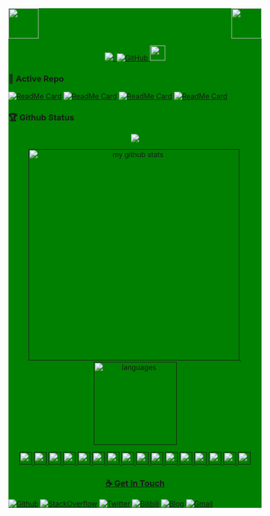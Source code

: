 
<div style="background: green ">
<!-- top left -->
<div>
    <img src="https://emojis.slackmojis.com/emojis/images/1563480763/5999/meow_party.gif" width="60" height="60"/> 
    <img src="https://emojis.slackmojis.com/emojis/images/1563480763/5999/meow_party.gif" width="60" height="60" align="right"/> 
</div>

<!-- first row -->
<p align="center">
<a href="https://biezhi.me"><img src="https://komarev.com/ghpvc/?username=biezhi">&nbsp;&nbsp;<img alt="GitHub" src="https://img.shields.io/badge/dynamic/json?logo=github&label=GitHub+Followers&labelColor=282c34&color=181717&query=%24.data.totalSubs&url=https%3A%2F%2Fapi.spencerwoo.com%2Fsubstats%2F%3Fsource%3Dgithub%26queryKey%3Dbiezhi&longCache=true">
</a>

<img src="https://media.giphy.com/media/WUlplcMpOCEmTGBtBW/giphy.gif" width="30">
<p>

<!-- 
### Hi there 👋

Here are some ideas to get you started:

- 🔭 I’m currently working on ...
- 🌱 I’m currently learning ...
- 👯 I’m looking to collaborate on ...
- 🤔 I’m looking for help with ...
- 💬 Ask me about ...
- 📫 How to reach me: ...
- 😄 Pronouns: ...
- ⚡ Fun fact: ...
-->

### 👀 Active Repo

[![ReadMe Card](https://github-readme-stats.vercel.app/api/pin/?username=lets-blade&repo=blade)](https://github.com/lets-blade/blade)
[![ReadMe Card](https://github-readme-stats.vercel.app/api/pin/?username=biezhi&repo=anima)](https://github.com/biezhi/anima)
[![ReadMe Card](https://github-readme-stats.vercel.app/api/pin/?username=biezhi&repo=excel-plus)](https://github.com/biezhi/excel-plus)
[![ReadMe Card](https://github-readme-stats.vercel.app/api/pin/?username=biezhi&repo=write-readable-code)](https://github.com/biezhi/write-readable-code)


### 🏆 Github Status
<a href="">
    <p align="center">
        <img src="https://github-profile-trophy.vercel.app/?username=biezhi&column=7&theme=onedark"/>
    </p>
</a>
<!-- My GitHub stats with buefy theme ❤️, refer to: https://github.com/Arshiamidos/arshiamidos -->
<a align="center" href="">
<p align="center">
<img src="https://github-readme-stats.vercel.app/api?username=biezhi&show_icons=true&theme=tokyonight" alt="my github stats" width="420"/>&nbsp;
  <img src="https://github-readme-stats.vercel.app/api/top-langs/?username=biezhi&layout=compact&theme=tokyonight" alt="languages" height="165">
</p>


<!-- programming langs i work-->
<p align="center">
<img src="https://devicon.dev/devicon.git/icons/ruby/ruby-original.svg" width="25px" height="25px"/>
<img src="https://devicon.dev/devicon.git/icons/scala/scala-original.svg" width="25px" height="25px"/>
<img src="https://devicon.dev/devicon.git/icons/swift/swift-original.svg" width="25px" height="25px"/>
<img src="https://devicon.dev/devicon.git/icons/ubuntu/ubuntu-plain.svg" width="25px" height="25px"/>
<img src="https://devicon.dev/devicon.git/icons/gitlab/gitlab-original.svg" width="25px" height="25px"/>
<img src="https://devicon.dev/devicon.git/icons/javascript/javascript-original.svg" width="25px" height="25px"/>
<img src="https://devicon.dev/devicon.git/icons/python/python-original.svg" width="25px" height="25px"/>
<img src="https://devicon.dev/devicon.git/icons/nodejs/nodejs-original.svg" width="25px" height="25px"/>
<img src="https://devicon.dev/devicon.git/icons/vuejs/vuejs-original.svg" width="25px" height="25px"/>
<img src="https://devicon.dev/devicon.git/icons/electron/electron-original.svg" width="25px" height="25px"/>
<img src="https://devicon.dev/devicon.git/icons/java/java-original.svg" width="25px" height="25px"/>
<img src="https://devicon.dev/devicon.git/icons/go/go-original.svg" width="25px" height="25px"/>
<img src="https://devicon.dev/devicon.git/icons/php/php-original.svg" width="25px" height="25px"/>
<img src="https://devicon.dev/devicon.git/icons/github/github-original.svg" width="25px" height="25px"/>
<img src="https://devicon.dev/devicon.git/icons/rust/rust-plain.svg" width="25px" height="25px"/>
<img src="https://devicon.dev/devicon.git/icons/atom/atom-original.svg" width="25px" height="25px"/>
</p>


### ☕ Get In Touch
[![Github](https://img.shields.io/badge/-Github-000?style=flat&logo=Github&logoColor=white)](https://github.com/biezhi)
[![StackOverflow](https://img.shields.io/badge/-StackOverflow-cyan?style=flat&logo=StackOverflow&logoColor=white)](https://stackoverflow.com/users/story/5064465)
[![Twitter](https://img.shields.io/badge/-Twitter-blue?style=flat&logo=Twitter&logoColor=white)](https://twitter.com/biezhii)
[![Bilibili](https://img.shields.io/badge/-Bilibili-c13584?style=flat&labelColor=c13584&logo=instagram&logoColor=white)](https://space.bilibili.com/33165125)
[![Blog](https://img.shields.io/badge/-Website-FCA121?style=flat&logo=java&logoColor=white)](https://blog.biezhi.me/)
[![Gmail](https://img.shields.io/badge/-Gmail-c14438?style=flat&logo=Gmail&logoColor=white)](mailto:biezhi.me@gmail.com)

